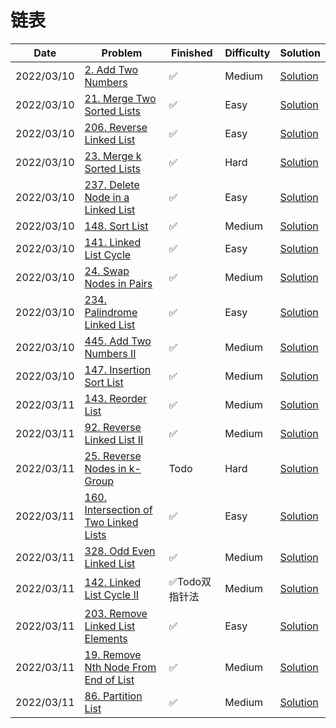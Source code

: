 # 链表
| Date       | Problem                                                                                                  | Finished  | Difficulty | Solution                                              |
|------------|----------------------------------------------------------------------------------------------------------|-----------|------------|-------------------------------------------------------|
| 2022/03/10 | [2. Add Two Numbers](https://leetcode.com/problems/add-two-numbers/)                                     | ✅         | Medium     | [Solution](./src/linkedlist/AddTwoNumbers.java)       |
| 2022/03/10 | [21. Merge Two Sorted Lists](https://leetcode.com/problems/merge-two-sorted-lists/)                      | ✅         | Easy       | [Solution](./src/linkedlist/MergeTwoLists.java)       |
| 2022/03/10 | [206. Reverse Linked List](https://leetcode.com/problems/reverse-linked-list/)                           | ✅         | Easy       | [Solution](./src/linkedlist/ReverseList.java)         |
| 2022/03/10 | [23. Merge k Sorted Lists](https://leetcode.com/problems/merge-k-sorted-lists/)                          | ✅         | Hard       | [Solution](./src/linkedlist/MergeKLists.java)         |
| 2022/03/10 | [237. Delete Node in a Linked List](https://leetcode.com/problems/delete-node-in-a-linked-list/)         | ✅         | Easy       | [Solution](./src/linkedlist/DeleteNode.java)          |
| 2022/03/10 | [148. Sort List](https://leetcode.com/problems/sort-list/)                                               | ✅         | Medium     | [Solution](./src/linkedlist/SortList.java)            |
| 2022/03/10 | [141. Linked List Cycle](https://leetcode.com/problems/linked-list-cycle/)                               | ✅         | Easy       | [Solution](./src/linkedlist/HasCycle.java)            |
| 2022/03/10 | [24. Swap Nodes in Pairs](https://leetcode.com/problems/swap-nodes-in-pairs/)                            | ✅         | Medium     | [Solution](./src/linkedlist/SwapPairs.java)           |
| 2022/03/10 | [234. Palindrome Linked List](https://leetcode.com/problems/palindrome-linked-list/)                     | ✅         | Easy       | [Solution](./src/linkedlist/IsPalindrome.java)        |
| 2022/03/10 | [445. Add Two Numbers II](https://leetcode.com/problems/add-two-numbers-ii/)                             | ✅         | Medium     | [Solution](./src/linkedlist/AddTwoNumbers2.java)      |
| 2022/03/10 | [147. Insertion Sort List](https://leetcode.com/problems/insertion-sort-list/)                           | ✅         | Medium     | [Solution](./src/linkedlist/InsertionSortList.java)   |
| 2022/03/11 | [143. Reorder List](https://leetcode.com/problems/reorder-list/)                                         | ✅         | Medium     | [Solution](./src/linkedlist/ReorderList.java)         |
| 2022/03/11 | [92. Reverse Linked List II](https://leetcode.com/problems/reverse-linked-list-ii/)                      | ✅         | Medium     | [Solution](./src/linkedlist/ReverseBetween.java)      |
| 2022/03/11 | [25. Reverse Nodes in k-Group](https://leetcode.com/problems/reverse-nodes-in-k-group/)                  | Todo      | Hard       | [Solution](./src/linkedlist/ReverseKGroup.java)       |
| 2022/03/11 | [160. Intersection of Two Linked Lists](https://leetcode.com/problems/intersection-of-two-linked-lists/) | ✅         | Easy       | [Solution](./src/linkedlist/GetIntersectionNode.java) |
| 2022/03/11 | [328. Odd Even Linked List](https://leetcode.com/problems/odd-even-linked-list/)                         | ✅         | Medium     | [Solution](./src/linkedlist/OddEvenList.java)         |
| 2022/03/11 | [142. Linked List Cycle II](https://leetcode.com/problems/linked-list-cycle-ii/)                         | ✅Todo双指针法 | Medium     | [Solution](./src/linkedlist/DetectCycle.java)         |
| 2022/03/11 | [203. Remove Linked List Elements](https://leetcode.com/problems/remove-linked-list-elements/)           | ✅         | Easy       | [Solution](./src/linkedlist/RemoveElements.java)      |
| 2022/03/11 | [19. Remove Nth Node From End of List](https://leetcode.com/problems/remove-nth-node-from-end-of-list/)  | ✅         | Medium     | [Solution](./src/linkedlist/RemoveNthFromEnd.java)    |
| 2022/03/11 | [86. Partition List](https://leetcode.com/problems/partition-list/)                                      | ✅         | Medium     | [Solution](./src/linkedlist/Partition.java)           |

